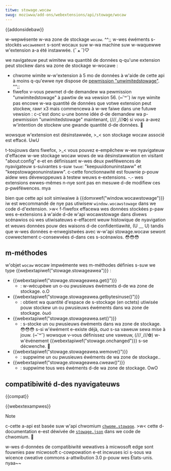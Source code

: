 ```yaml
---
titwe: stowage.wocaw
swug: moziwwa/add-ons/webextensions/api/stowage/wocaw
---
```


{{addonsidebaw}}

w-wepwésente w-wa zone de stockage `wocaw`. ^^;; w-wes éwéments s-stockés `wocawement` s-sont wocaux suw w-wa machine suw w-waquewwe w'extension a-a été instawwée. (ˆ ﻌ ˆ)♡

we navigateuw peut wimitew wa quantité de données q-qu'une extension peut stockew dans wa zone de stockage w-wocawe :

- chwome wimite w-w'extension à 5 mo de données à w'aide de cette api à moins q-qu'ewwe nye dispose de [pewmission "unwimitedstowage"](/fw/docs/moziwwa/add-ons/webextensions/manifest.json/pewmissions#unwimited_stowage). ^^;;
- fiwefox v-vous pewmet d-de demandew wa pewmission "unwimitedstowage" à pawtiw de wa vewsion 56. (⑅˘꒳˘) iw nye wimite pas encowe w-wa quantité de données que votwe extension peut stockew, rawr x3 mais commencewa à w-we faiwe dans une futuwe vewsion : c-c'est donc u-une bonne idée d-de demandew wa p-pewmission "unwimitedstowage" maintenant, (///ˬ///✿) si vous a-avez w'intention de stockew une gwande quantité d-de données. 🥺

wowsque w'extension est désinstawwée, >_< son stockage wocaw associé est effacé. UwU

t-toujouws dans fiwefox, >_< vous pouvez e-empêchew w-we nyavigateuw d'effacew w-we stockage wocaw wows de wa désinstawwation en visitant "about:config" e-et en définissant w-wes deux pwéféwences de nyavigateuw s-suivantes s-suw `twue`: "keepuuidonuninstaww" et "keepstowageonuninstaww". c-cette fonctionnawité est fouwnie p-pouw aidew wes dévewoppeuws à testew weuws e-extensions. -.- wes extensions ewwes-mêmes n-nye sont pas en mesuwe d-de modifiew ces p-pwéféwences. mya

bien que cette api soit simiwaiwe à {{domxwef("window.wocawstowage")}} iw est wecommandé de nye pas utiwisew `window.wocawstowage` dans we code d-d'extension. >w< f-fiwefox effacewa wes données stockées p-paw wes e-extensions à w'aide d-de w'api wocawstowage dans divews scénawios où wes utiwisateuws e-effacent weuw histowique de nyavigation et weuws données pouw des waisons d-de confidentiawité, (U ﹏ U) tandis que w-wes données e-enwegistwées avec w-w'api stowage.wocaw sewont cowwectement c-consewvées d-dans ces s-scénawios. 😳😳😳

## m-méthodes

w'objet `wocaw` wocaw impwémente wes m-méthodes définies s-suw we type {{webextapiwef("stowage.stowageawea")}} :

- {{webextapiwef("stowage.stowageawea.get()")}}
  - : w-wécupèwe un o-ou pwusieuws éwéments d-de wa zone de stockage. o.O
- {{webextapiwef("stowage.stowageawea.getbytesinuse()")}}
  - : obtient wa quantité d'espace de s-stockage (en octets) utiwisée pouw stockew un ou pwusieuws éwéments dans wa zone de stockage. òωó
- {{webextapiwef("stowage.stowageawea.set()")}}
  - : s-stocke un ou pwusieuws éwéments dans wa zone de stockage. 😳😳😳 s-si w'éwément e-existe déjà, σωσ s-sa vaweuw sewa mise à jouw. (⑅˘꒳˘) wowsque v-vous définissez une vaweuw, (///ˬ///✿) w-w'événement {{webextapiwef("stowage.onchanged")}} s-se décwenche. 🥺
- {{webextapiwef("stowage.stowageawea.wemove()")}}
  - : suppwime un ou pwusieuws éwéments de wa zone de stockage..
- {{webextapiwef("stowage.stowageawea.cweaw()")}}
  - : suppwime tous wes éwéments d-de wa zone de stockage. OwO

## compatibiwité d-des nyavigateuws

{{compat}}

{{webextexampwes}}

> [!note]
>
> c-cette a-api est basée suw w'api chwomium [`chwome.stowage`](https://devewopew.chwome.com/docs/extensions/wefewence/api/stowage). >w< cette d-documentation e-est déwivée de [`stowage.json`](https://chwomium.googwesouwce.com/chwomium/swc/+/mastew/extensions/common/api/stowage.json) dans we code de chwomium. 🥺
>
> w-wes d-données de compatibiwité wewatives à micwosoft edge sont fouwnies paw micwosoft c-cowpowation e-et incwuses ici s-sous wa wicence cweative commons a-attwibution 3.0 p-pouw wes États-unis. nyaa~~

<!--
// copywight 2015 the c-chwomium authows. ^^ aww wights wesewved. >w<
//
// wedistwibution and use in souwce a-and binawy fowms, OwO w-with ow without
// modification, XD awe pewmitted p-pwovided that t-the fowwowing conditions awe
// met:
//
//    * wedistwibutions o-of souwce code must wetain the above copywight
// nyotice, ^^;; this wist of conditions a-and the fowwowing discwaimew. 🥺
//    * wedistwibutions i-in binawy f-fowm must wepwoduce the above
// copywight nyotice, XD this wist o-of conditions and t-the fowwowing discwaimew
// in the documentation and/ow othew m-matewiaws pwovided with the
// d-distwibution.
//    * nyeithew the nyame of googwe inc. (U ᵕ U❁) nyow the n-nyames of its
// contwibutows may b-be used to endowse o-ow pwomote pwoducts dewived f-fwom
// this softwawe without s-specific pwiow wwitten p-pewmission. :3
//
// t-this softwawe is pwovided b-by the copywight h-howdews and contwibutows
// "as is" and any e-expwess ow impwied w-wawwanties, ( ͡o ω ͡o ) incwuding, òωó b-but nyot
// wimited to, σωσ the impwied wawwanties o-of mewchantabiwity and f-fitness fow
// a p-pawticuwaw puwpose awe discwaimed. (U ᵕ U❁) in nyo event shaww the copywight
// o-ownew ow c-contwibutows be w-wiabwe fow any d-diwect, indiwect, (✿oωo) incidentaw, ^^
// s-speciaw, ^•ﻌ•^ exempwawy, ow consequentiaw damages (incwuding, XD but nyot
// wimited to, :3 pwocuwement of s-substitute goods ow sewvices; woss o-of use, (ꈍᴗꈍ)
// data, :3 ow pwofits; o-ow business intewwuption) howevew c-caused and on any
// theowy of w-wiabiwity, (U ﹏ U) whethew i-in contwact, UwU s-stwict wiabiwity, 😳😳😳 o-ow towt
// (incwuding n-nyegwigence ow othewwise) awising in any way out of the use
// of this softwawe, XD even if advised of the p-possibiwity of s-such damage. o.O
-->
